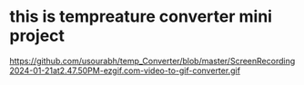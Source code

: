 # this is tempreature converter mini project


https://github.com/usourabh/temp_Converter/blob/master/ScreenRecording2024-01-21at2.47.50PM-ezgif.com-video-to-gif-converter.gif
